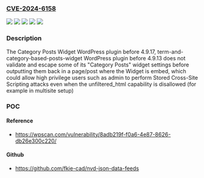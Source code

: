 ### [CVE-2024-6158](https://cve.mitre.org/cgi-bin/cvename.cgi?name=CVE-2024-6158)
![](https://img.shields.io/static/v1?label=Product&message=Category%20Posts%20Widget&color=blue)
![](https://img.shields.io/static/v1?label=Product&message=term-and-category-based-posts-widget&color=blue)
![](https://img.shields.io/static/v1?label=Version&message=0%3C%204.9.13%20&color=brighgreen)
![](https://img.shields.io/static/v1?label=Version&message=0%3C%204.9.17%20&color=brighgreen)
![](https://img.shields.io/static/v1?label=Vulnerability&message=CWE-79%20Cross-Site%20Scripting%20(XSS)&color=brighgreen)

### Description

The Category Posts Widget WordPress plugin before 4.9.17, term-and-category-based-posts-widget WordPress plugin before 4.9.13 does not validate and escape some of its "Category Posts" widget settings before outputting them back in a page/post where the Widget is embed, which could allow high privilege users such as admin to perform Stored Cross-Site Scripting attacks even when the unfiltered_html capability is disallowed (for example in multisite setup)

### POC

#### Reference
- https://wpscan.com/vulnerability/8adb219f-f0a6-4e87-8626-db26e300c220/

#### Github
- https://github.com/fkie-cad/nvd-json-data-feeds


